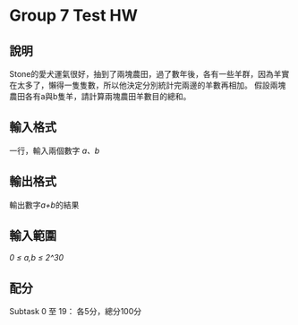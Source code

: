 # Group 7 Test HW

## 說明
  Stone的愛犬運氣很好，抽到了兩塊農田，過了數年後，各有一些羊群，因為羊實在太多了，懶得一隻隻數，所以他決定分別統計完兩邊的羊數再相加。
  假設兩塊農田各有a與b隻羊，請計算兩塊農田羊數目的總和。
## 輸入格式
  一行，輸入兩個數字 *a、b*
## 輸出格式
  輸出數字*a+b*的結果
## 輸入範圍
  *0 ≤ a,b ≤ 2^30*
## 配分
  Subtask 0 至 19： 各5分，總分100分
